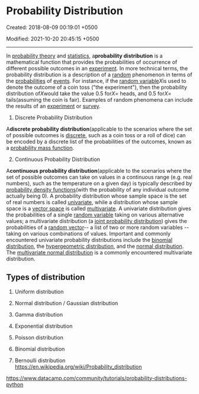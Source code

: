 # Probability Distribution

Created: 2018-08-09 00:19:01 +0500

Modified: 2021-10-20 20:45:15 +0500

---

In [probability theory](https://en.wikipedia.org/wiki/Probability_theory) and [statistics](https://en.wikipedia.org/wiki/Statistics), a**probability distribution** is a mathematical function that provides the probabilities of occurrence of different possible outcomes in an [experiment](https://en.wikipedia.org/wiki/Experiment_(probability_theory)). In more technical terms, the probability distribution is a description of a [random](https://en.wikipedia.org/wiki/Randomness) phenomenon in terms of the [probabilities](https://en.wikipedia.org/wiki/Probability) of [events](https://en.wikipedia.org/wiki/Event_(probability_theory)). For instance, if the [random variable](https://en.wikipedia.org/wiki/Random_variable)*X*is used to denote the outcome of a coin toss ("the experiment"), then the probability distribution of*X*would take the value 0.5 for*X*= heads, and 0.5 for*X*= tails(assuming the coin is fair). Examples of random phenomena can include the results of an [experiment](https://en.wikipedia.org/wiki/Experiment_(probability_theory)) or [survey](https://en.wikipedia.org/wiki/Survey_methodology).

1. Discrete Probability Distribution

A**discrete probability distribution**(applicable to the scenarios where the set of possible outcomes is [discrete](https://en.wikipedia.org/wiki/Discrete_probability_distribution), such as a coin toss or a roll of dice) can be encoded by a discrete list of the probabilities of the outcomes, known as a [probability mass function](https://en.wikipedia.org/wiki/Probability_mass_function).

2. Continuous Probability Distribution

A**continuous probability distribution**(applicable to the scenarios where the set of possible outcomes can take on values in a continuous range (e.g. real numbers), such as the temperature on a given day) is typically described by [probability density functions](https://en.wikipedia.org/wiki/Probability_density_function)(with the probability of any individual outcome actually being 0).
A probability distribution whose sample space is the set of real numbers is called [univariate](https://en.wikipedia.org/wiki/Univariate_distribution), while a distribution whose sample space is a [vector space](https://en.wikipedia.org/wiki/Vector_space) is called [multivariate](https://en.wikipedia.org/wiki/Multivariate_distribution). A univariate distribution gives the probabilities of a single [random variable](https://en.wikipedia.org/wiki/Random_variable) taking on various alternative values; a multivariate distribution (a [joint probability distribution](https://en.wikipedia.org/wiki/Joint_probability_distribution)) gives the probabilities of a [random vector](https://en.wikipedia.org/wiki/Random_vector)-- a list of two or more random variables -- taking on various combinations of values. Important and commonly encountered univariate probability distributions include the [binomial distribution](https://en.wikipedia.org/wiki/Binomial_distribution), the [hypergeometric distribution](https://en.wikipedia.org/wiki/Hypergeometric_distribution), and the [normal distribution](https://en.wikipedia.org/wiki/Normal_distribution). The [multivariate normal distribution](https://en.wikipedia.org/wiki/Multivariate_normal_distribution) is a commonly encountered multivariate distribution.

## Types of distribution

1. Uniform distribution

2. Normal distribution / Gaussian distribution

3. Gamma distribution

4. Exponential distribution

5. Poisson distribution

6. Binomial distribution

7. Bernoulli distribution
<https://en.wikipedia.org/wiki/Probability_distribution>

<https://www.datacamp.com/community/tutorials/probability-distributions-python>
